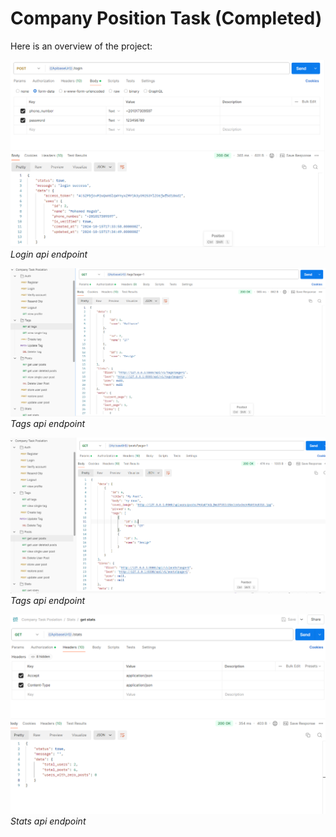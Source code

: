 # Company Position Task (Completed)

Here is an overview of the project:

![Image 1](public/imgs/login_api.png)
*Login api endpoint*

![Image 2](public/imgs/tags.png)
*Tags api endpoint*

![Image 2](public/imgs/posts.png)
*Tags api endpoint*

![Image 2](public/imgs/stats.png)
*Stats api endpoint*

